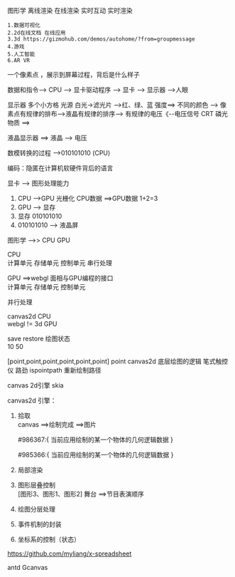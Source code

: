 图形学
    离线渲染 
    在线渲染  实时互动 实时渲染 

    1.数据可视化 
    2.2d在线文档 在线应用 
    3.3d https://gizmohub.com/demos/autohome/?from=groupmessage
    4.游戏
    5.人工智能
    6.AR VR


 一个像素点 ，展示到屏幕过程，背后是什么样子

 数据和指令--> CPU --> 显卡驱动程序  --> 显卡 --> 显示器 -->人眼

显示器  多个小方格    光源 白光->滤光片   -->红、绿、蓝 强度==> 不同的颜色  --> 像素点有规律的排布-->液晶有规律的排序--> 有规律的电压《--电压信号
CRT 磷光物质 ==>
 
 液晶显示器 ==> 液晶 --> 电压  

 数模转换的过程 -->010101010 (CPU) 
 
编码：隐匿在计算机软硬件背后的语言  

显卡  --> 图形处理能力   
1. CPU -->GPU    光栅化  CPU数据 ==>GPU数据
1+2=3
2. GPU --> 显存 
3. 显存 010101010 
4. 010101010 --> 液晶屏

图形学 -->> CPU  GPU 

CPU   
计算单元 
存储单元 
控制单元 
串行处理 


GPU  ==>webgl  面相与GPU编程的接口  
计算单元 
存储单元 
控制单元 

并行处理 



canvas2d    CPU  
webgl  != 3d   GPU 

save restore  绘图状态    
10   50 

[point,point,point,point,point,point]  point
canvas2d  底层绘图的逻辑     笔式触控仪   路劲 
ispointpath   重新绘制路径 



canvas 2d引擎     skia  


canvas2d 引擎： 
1. 拾取  
    canvas ==>绘制完成 ==>图片


    #986367:{
        当前应用绘制的某一个物体的几何逻辑数据
    }


    #985366:{
        当前应用绘制的某一个物体的几何逻辑数据
    }


2. 局部渲染  

3. 图形层叠控制  
    [图形3、图形1、图形2] 舞台 ==>节目表演顺序 
4. 绘图分层处理

5. 事件机制的封装  

6. 坐标系的控制（状态）



https://github.com/myliang/x-spreadsheet

antd 
Gcanvas